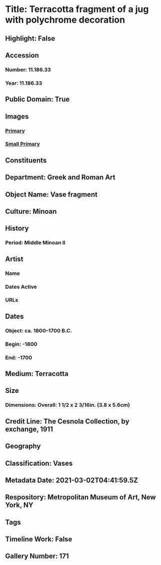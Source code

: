 # Title: Terracotta fragment of a jug with polychrome decoration
## Highlight: False
## Accession
### Number: 11.186.33
### Year: 11.186.33
## Public Domain: True
## Images
### [Primary](https://images.metmuseum.org/CRDImages/gr/original/DP121381.jpg)
### [Small Primary](https://images.metmuseum.org/CRDImages/gr/web-large/DP121381.jpg)
## Constituents
## Department: Greek and Roman Art
## Object Name: Vase fragment
## Culture: Minoan
## History
### Period: Middle Minoan II
## Artist
### Name
### Dates Active
### URLs
## Dates
### Object: ca. 1800–1700 B.C.
### Begin: -1800
### End: -1700
## Medium: Terracotta
## Size
### Dimensions: Overall: 1 1/2 x 2 3/16in. (3.8 x 5.6cm)
## Credit Line: The Cesnola Collection, by exchange, 1911
## Geography
## Classification: Vases
## Metadata Date: 2021-03-02T04:41:59.5Z
## Respository: Metropolitan Museum of Art, New York, NY
## Tags
## Timeline Work: False
## Gallery Number: 171